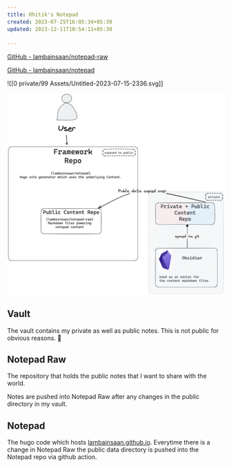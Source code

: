 ```yaml
---
title: Rhitik's Notepad
created: 2023-07-25T16:05:34+05:30
updated: 2023-12-11T10:54:11+05:30

---
```


[GitHub - lambainsaan/notepad-raw](https://github.com/lambainsaan/notepad-raw)

[GitHub - lambainsaan/notepad](https://github.com/lambainsaan/notepad)

![[0 private/99 Assets/Untitled-2023-07-15-2336.svg]]

![image](images/obsidian_vault_working.png)


## Vault

The vault contains my private as well as public notes. This is not public for obvious reasons. 😬

## Notepad Raw

The repository that holds the public notes that I want to share with the world.

Notes are pushed into Notepad Raw after any changes in the public directory in my vault.

## Notepad

The hugo code which hosts [lambainsaan.github.io](https://lambainsaan.github.io). Everytime there is a change in Notepad Raw the public data directory is pushed into the Notepad repo via github action.